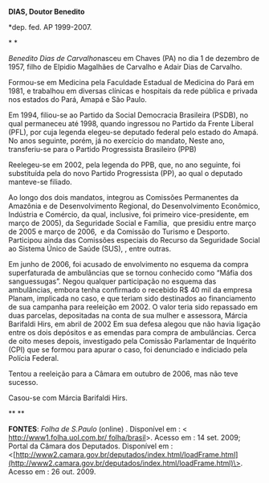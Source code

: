 **DIAS, Doutor Benedito**

\*dep. fed. AP 1999-2007.

* *

*Benedito Dias de Carvalho*nasceu em Chaves (PA) no dia 1 de dezembro de
1957, filho de Elpidio Magalhães de Carvalho e Adair Dias de Carvalho.

Formou-se em Medicina pela Faculdade Estadual de Medicina do Pará em
1981, e trabalhou em diversas clínicas e hospitais da rede pública e
privada nos estados do Pará, Amapá e São Paulo.

Em 1994, filiou-se ao Partido da Social Democracia Brasileira (PSDB), no
qual permaneceu até 1998, quando ingressou no Partido da Frente Liberal
(PFL), por cuja legenda elegeu-se deputado federal pelo estado do Amapá.
No anos seguinte, porém, já no exercício do mandato, Neste ano,
transferiu-se para o Partido Progressista Brasileiro (PPB)

Reelegeu-se em 2002, pela legenda do PPB, que, no ano seguinte, foi
substituída pela do novo Partido Progressista (PP), ao qual o deputado
manteve-se filiado.

Ao longo dos dois mandatos, integrou as Comissões Permanentes da
Amazônia e de Desenvolvimento Regional, do Desenvolvimento Econômico,
Indústria e Comércio, da qual, inclusive, foi primeiro vice-presidente,
em março de 2005), da Seguridade Social e Família,  que presidiu entre
março de 2005 e março de 2006,  e da Comissão do Turismo e Desporto.
Participou ainda das Comissões especiais do Recurso da Seguridade Social
ao Sistema Único de Saúde (SUS), , entre outras.

Em junho de 2006, foi acusado de envolvimento no esquema da compra
superfaturada de ambulâncias que se tornou conhecido como “Máfia dos
sanguessugas”. Negou qualquer participação no esquema das ambulâncias,
embora tenha confirmado o recebido R\$ 40 mil da empresa Planam,
implicada no caso, e que teriam sido destinados ao financiamento de sua
campanha para reeleição em 2002. O valor teria sido repassado em duas
parcelas, depositadas na conta de sua mulher e assessora, Márcia
Barifaldi Hirs, em abril de 2002 Em sua defesa alegou que não havia
ligação entre os dois depósitos e as emendas para compra de ambulâncias.
Cerca de oito meses depois, investigado pela Comissão Parlamentar de
Inquérito (CPI) que se formou para apurar o caso, foi denunciado e
indiciado pela Polícia Federal.

Tentou a reeleição para a Câmara em outubro de 2006, mas não teve
sucesso.

Casou-se com Márcia Barifaldi Hirs.

** **

**FONTES**: *Folha de S.Paulo* (online) . Disponível em : \<
[http://www1.folha.uol.com.br/
folha/brasil](http://www1.folha.uol.com.br/%20folha/brasil)\>. Acesso em
: 14 set. 2009; Portal da Câmara dos Deputados. Disponível em :
\<[http://www2.camara.gov.br/deputados/index.html/loadFrame.html](http://www2.camara.gov.br/deputados/index.html/loadFrame.html)\>.
Acesso em : 26 out. 2009.

 
